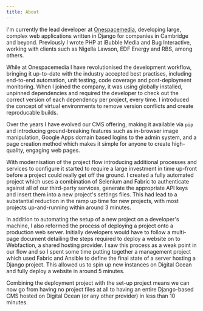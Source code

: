 ```yaml
---
title: About
---
```


I'm currently the lead developer at [Onespacemedia](http://www.onespacemedia.com/), developing large, complex web applications written in Django for companies in Cambridge and beyond. Previously I wrote PHP at iBubble Media and Bug Interactive, working with clients such as Nigella Lawson, EDF Energy and RBS, among others.

While at Onespacemedia I have revolutionised the development workflow, bringing it up-to-date with the industry accepted best practises, including end-to-end automation, unit testing, code coverage and post-deployment monitoring.  When I joined the company, it was using globally installed, unpinned dependencies and required the developer to check out the correct version of each dependency per project, every time.  I introduced the concept of virtual environments to remove version conflicts and create reproducable builds.

Over the years I have evolved our CMS offering, making it available via `pip` and introducing ground-breaking features such as in-browser image manipulation, Google Apps domain based logins to the admin system, and a page creation method which makes it simple for anyone to create high-quality, engaging web pages.

With modernisation of the project flow introducing additional processes and services to configure it started to require a large investment in time up-front before a project could really get off the ground.  I created a fully automated project which uses a combination of Selenium and Fabric to authenticate against all of our third-party services, generate the appropriate API keys and insert them into a new project's settings files.  This had lead to a substantial reduction in the ramp up time for new projects, with most projects up-and-running within around 3 minutes.

In addition to automating the setup of a new project on a developer's machine, I also reformed the process of deploying a project onto a production web server.  Initially developers would have to follow a multi-page document detailing the steps required to deploy a website on to Webfaction, a shared hosting provider.  I saw this process as a weak point in our flow and so I spent some time putting together a management project which used Fabric and Ansible to define the final state of a server hosting a Django project.  This allowed us to spin up new instances on Digital Ocean and fully deploy a website in around 5 minutes.

Combining the deployment project with the set-up project means we can now go from having no project files at all to having an entire Django-based CMS hosted on Digital Ocean (or any other provider) in less than 10 minutes.
